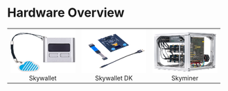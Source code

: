 # Hardware Overview

||||
|:--:|:--:|:--:|
|<a href="skywallet/"><img src="../img/navigation/skywallet.png" alt="skywallet" width="150" height="100"></a><br>Skywallet|<a href="skywalletdk/"><img src="../img/navigation/skywallet-dk.png" alt="skywallet-dk" width="150" height="100"></a><br>Skywallet DK|<a href="skyminer/"><img src="../img/navigation/skyminer.png" alt="skyminer" width="150" height="100"></a><br>Skyminer|